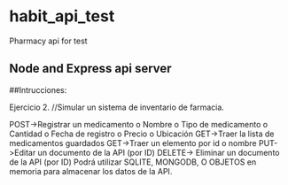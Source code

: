 # habit_api_test

Pharmacy api for test

## Node and Express api server

##Intrucciones:

Ejercicio 2.
//Simular un sistema de inventario de farmacia.

POST->Registrar un medicamento
o Nombre
o Tipo de medicamento
o Cantidad
o Fecha de registro
o Precio
o Ubicación
GET->Traer la lista de medicamentos guardados
GET->Traer un elemento por id o nombre
PUT->Editar un documento de la API (por ID)
DELETE-> Eliminar un documento de la API (por ID)
Podrá utilizar SQLITE, MONGODB, O OBJETOS en memoria para almacenar los datos de la API.
